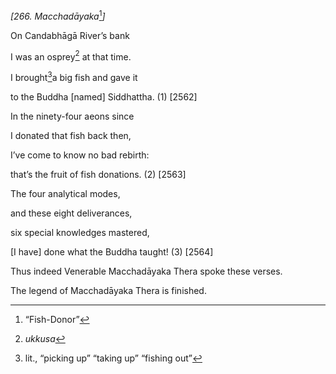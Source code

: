 *\[266. Macchadāyaka*[^1]*\]*

On Candabhāgā River’s bank

I was an osprey[^2] at that time.

I brought[^3]a big fish and gave it

to the Buddha \[named\] Siddhattha. (1) \[2562\]

In the ninety-four aeons since

I donated that fish back then,

I’ve come to know no bad rebirth:

that’s the fruit of fish donations. (2) \[2563\]

The four analytical modes,

and these eight deliverances,

six special knowledges mastered,

\[I have\] done what the Buddha taught! (3) \[2564\]

Thus indeed Venerable Macchadāyaka Thera spoke these verses.

The legend of Macchadāyaka Thera is finished.

[^1]: “Fish-Donor”

[^2]: *ukkusa*

[^3]: lit., “picking up” “taking up” “fishing out”
